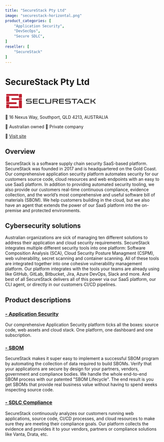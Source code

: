```yaml
---
title: "SecureStack Pty Ltd"
image: "securestack-horizontal.png"
product_categories: [
    "Application Security",
    "DevSecOps",
    "Secure SDLC",
]
reseller: [
    "SecureStack"
]
---
```


# SecureStack Pty Ltd

<img src="securestack-horizontal.png" width="300" />

:office: 16 Nexus Way, Southport, QLD 4213, AUSTRALIA

:flags: Australian owned
:flags: Private company

:small_blue_diamond: [Visit site](https://securestack.com)

## Overview

SecureStack is a software supply chain security SaaS-based platform. SecureStack was founded in 2017 and is headquartered on the Gold Coast.  Our comprehensive application security platform automates security for our customers source code, cloud resources and web endpoints with an easy to use SaaS platform.  In addition to providing automated security tooling, we also provide our customers real-time continuous compliance, evidence collection, and the world’s most comprehensive and useful software bill of materials (SBOM).  We help customers building in the cloud, but we also have an agent that extends the power of our SaaS platform into the on-premise and protected environments. 

## Cybersecurity solutions

Australian organizations are sick of managing ten different solutions to address their application and cloud security requirements. SecureStack integrates multiple different security tools into one platform:  Software Composition Analysis (SCA), Cloud Security Posture Managment (CSPM), web vulnerability, secret scanning and container scanning. All of these tools are integrated together into one cohesive vulnerability management platform.  Our platform integrates with the tools your teams are already using like GitHub, GitLab, Bitbucket, Jira, Azure DevOps, Slack and more.  And best of all SecureStack delivers all of this power via our SaaS platform, our CLI agent, or directly in our customers CI/CD pipelines.

## Product descriptions
### [- Application Security](https://securestack.com/)

Our comprehensive Application Security platform ticks all the boxes:  source code, web assets and cloud stack.  One platform, one dashboard and one subscription.

### [- SBOM](https://securestack.com/sbom)

SecureStack makes it super easy to implement a successful SBOM program by automating the collection of data required to build SBOMs.  Verify that your applications are secure by design for your partners, vendors, government and compliance bodies.  We handle the whole end-to-end SBOM process with our patented "SBOM Lifecycle".   The end result is you get SBOMs that provide real business value without having to spend weeks inspecting source code.

### [- SDLC Compliance](https://securestack.com/compliance/)

SecureStack continuously analyzes our customers running web applications, source code, CI/CD processes, and cloud resources to make sure they are meeting their compliance goals.  Our platform collects the evidence and provides it to your vendors, partners or compliance solutions like Vanta, Drata, etc.

